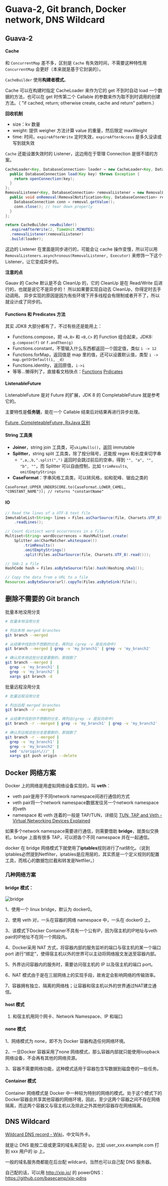 # Guava-2, Git branch, Docker network, DNS Wildcard

## Guava-2

#### Cache

和 `ConcurrentMap` 差不多，区别是 `Cache` 有失效时间，不需要这种特性用 `ConcurrentMap` 会更好（本来就是基于它封装的）。

`CacheBuilder` 使用**构建者模式**。

Cache 可以在构建时指定 CacheLoader 来作为它的 get 不到时自动 load 一个数据的方法，也可以在 get 时传第二个 Callable 的参数来作为取不到时调用的创建方法。（ "if cached, return; otherwise create, cache and return" pattern.）

**回收机制**

- size：kv 数量
- weight: 提供 weigher 方法计算 value 的重量，然后限定 maxWeight
- time: 时间，`expireAfterWrite` 定时失效，`expireAfterAccess` 是多久没读或写到就失效

`Cache` 还能设置失效时的 Listener，这边用在于管理 Connection 是很不错的方案。

```java
CacheLoader<Key, DatabaseConnection> loader = new CacheLoader<Key, DatabaseConnection> () {
  public DatabaseConnection load(Key key) throws Exception {
    return openConnection(key);
  }
};
RemovalListener<Key, DatabaseConnection> removalListener = new RemovalListener<Key, DatabaseConnection>() {
  public void onRemoval(RemovalNotification<Key, DatabaseConnection> removal) {
    DatabaseConnection conn = removal.getValue();
    conn.close(); // tear down properly
  }
};

return CacheBuilder.newBuilder()
  .expireAfterWrite(2, TimeUnit.MINUTES)
  .removalListener(removalListener)
  .build(loader);
```

这边的 Listener 在里面是同步进行的，可能会让 cache 操作变慢，所以可以用`RemovalListeners.asynchronous(RemovalListener, Executor)` 来修饰一下这个 Listener，让它变成异步的。

**注意的点**

Gauav 的 Cache 默认是不会 CleanUp 的，它的 CleanUp 是在 Read/Write 后进行的，也就是说它不是异步的！
所以如果要实现自动去 CleanUp，你得定时去手动调用。
异步实现的原因是因为有些环境下开多线程会有限制或者开不了，所以就设计成了同步的。

#### Functions 和 Predicates 方法

其实 JDK8 大部分都有了，不过有些还是能用上：

- Functions.compose，把 `<A,B>` 和 `<B,C>` 的 Function 组合起来，JDK8: `g.compose(f)` or `f.andThen(g)`
- Functions.constant，不管输入什么东西都返回一个固定值，类似 `i -> 12`
- Functions.forMap，返回值是 map 里的值，还可以设置默认值，类型 `i -> map.getOrDefault(i, _d)`
- Functions.identity，返回原值，`i->i`
- 等等...懒得列了，直接看文档快点：[Functions](http://google.github.io/guava/releases/snapshot/api/docs/com/google/common/base/Functions.html) [Prdicates](http://google.github.io/guava/releases/snapshot/api/docs/com/google/common/base/Predicates.html)

#### ListenableFuture

ListenableFuture 是对 Future 的扩展，JDK 8 的 CompletableFuture 就是参考它的。

主要特性是**任务链**，能在一个 Callable 结束后对结果再进行异步处理。

[Future, CompleteableFuture, RxJava 区别](https://stackoverflow.com/questions/35329845/difference-between-completablefuture-future-and-rxjavas-observable/35347215)

#### String 工具类

- **Joiner**，string join 工具类，可`skipNulls()`，返回 immutable
- **Splitter**，string split 工具类，除了按分隔号，还能按 regex 和长度来切字串
  - `",a,,b,".split(",")` 返回时会跳过前后的空串，得到 `"", "a", "", "b", ""`，而 Splitter 可以自由控制，比如 `trimResults`,  `omitEmptyStrings`
- **CaseFormat**：字串风格工具类，可以转风格，如和驼峰、锯齿之类的

```
CaseFormat.UPPER_UNDERSCORE.to(CaseFormat.LOWER_CAMEL, "CONSTANT_NAME")); // returns "constantName"
```

#### IO

```java
// Read the lines of a UTF-8 text file
ImmutableList<String> lines = Files.asCharSource(file, Charsets.UTF_8)
    .readLines();

// Count distinct word occurrences in a file
Multiset<String> wordOccurrences = HashMultiset.create(
    Splitter.on(CharMatcher.whitespace())
        .trimResults()
        .omitEmptyStrings()
        .split(Files.asCharSource(file, Charsets.UTF_8).read()));

// SHA-1 a file
HashCode hash = Files.asByteSource(file).hash(Hashing.sha1());

// Copy the data from a URL to a file
Resources.asByteSource(url).copyTo(Files.asByteSink(file));
```



## 删除不需要的 Git branch

批量本地没用分支

```sh
# 批量本地没用分支

# 列出本地 merged branches
git branch --merged

# 从结果中找到你不想删的分支，再列出 (grep -v 是反向命中)
git branch --merged | grep -v 'my_branch1' | grep -v 'my_branch2'

# 确认完本地这些分支是要删的，那就删了
git branch --merged | 
  grep -v 'my_branch1' | 
  grep -v 'my_branch2' | 
  xargs git branch -d
```

批量远程没用分支

```sh
# 批量远程没用分支

# 列出远程 merged branches
git branch -r --merged

# 从结果中找到你不想删的分支，再列出(grep -v 是反向命中)
git branch -r --merged | grep -v 'my_branch1' | grep -v 'my_branch2'

# 确认完远程这些分支是要删的，那就删了
git branch -r --merged |
  grep -v 'my_branch1' |
  grep -v 'my_branch2' | 
  sed 's/origin\///' |
  xargs git push origin --delete
```

## Docker 网络方案

Docker 上的网络是用虚拟网络设备实现的，叫 **veth**：

- veth pair是用于不同network namespace间进行通信的方式
- veth pair将一个network namespace数据发往另一个network namespace的veth
- namespace 和 veth 连着的一般是 TAP/TUN，详细见 [TUN, TAP and Veth - Virtual Networking Devices Explained](https://www.fir3net.com/Networking/Terms-and-Concepts/virtual-networking-devices-tun-tap-and-veth-pairs-explained.html)

如果多个network namespace需要进行通信，则需要借助 **bridge**，就类似交换机，bridge 上面有很多 TAP，可以把各个不同 namespace 并在一起通信。

docker 在 bridge 网络模式下就使用了**iptables**规则进行了nat转化。（说到iptables必然提到Netfilter，iptables是应用层的，其实质是一个定义规则的配置工具，而核心的数据包拦截和转发是Netfiler。）

### **几种网络方案**

#### bridge 模式：

![bridge](http://blog.daocloud.io/wp-content/uploads/2015/01/Docker_Topology.jpg)

1、使用一个 linux bridge，默认为 docker0。

2、使用 veth 对，一头在容器的网络 namespace 中，一头在 docker0 上。

3、该模式下Docker Container不具有一个公有IP，因为宿主机的IP地址与veth pair的IP地址不在同一个网段内。

4、Docker采用 NAT 方式，将容器内部的服务监听的端口与宿主机的某一个端口port 进行“绑定”，使得宿主机以外的世界可以主动将网络报文发送至容器内部。

5、外界访问容器内的服务时，需要访问宿主机的 IP 以及宿主机的端口 port。

6、NAT 模式由于是在三层网络上的实现手段，故肯定会影响网络的传输效率。

7、容器拥有独立、隔离的网络栈；让容器和宿主机以外的世界通过NAT建立通信。

#### host 模式

1. 和宿主机用同个网卡、Network Namespace、IP 和端口

#### none 模式

1、网络模式为 none，即不为 Docker 容器构造任何网络环境。

2、一旦Docker 容器采用了none 网络模式，那么容器内部就只能使用loopback网络设备，不会再有其他的网络资源。

3、容器不需要网络功能，这种模式适用于容器包含写数据到磁盘卷的一些任务。

#### Container 模式

Container 网络模式是 Docker 中一种较为特别的网络的模式。处于这个模式下的 Docker容器会共享其他容器的网络环境，因此，至少这两个容器之间不存在网络隔离，而这两个容器又与宿主机以及除此之外其他的容器存在网络隔离。  

## DNS Wildcard

[Wildcard DNS record - Wiki](https://en.wikipedia.org/wiki/Wildcard_DNS_record)，中文叫外卡。

就是让 DNS 能按二级或更深的域名来匹配 ip，比如 user_xxx.example.com 打到 xxx 用户的 ip 上。

一般的域名服务商都能在后台配 wildcard，当然也可以自己配 DNS 服务器。

自己配的话，可以用 http://xip.io/ 的 powerDNS：https://github.com/basecamp/xip-pdns